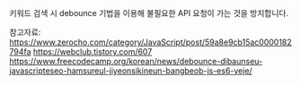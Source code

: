키워드 검색 시 debounce 기법을 이용해 불필요한 API 요청이 가는 것을 방지합니다.

참고자료: https://www.zerocho.com/category/JavaScript/post/59a8e9cb15ac0000182794fa
https://webclub.tistory.com/607
https://www.freecodecamp.org/korean/news/debounce-dibaunseu-javascripteseo-hamsureul-jiyeonsikineun-bangbeob-js-es6-yeje/